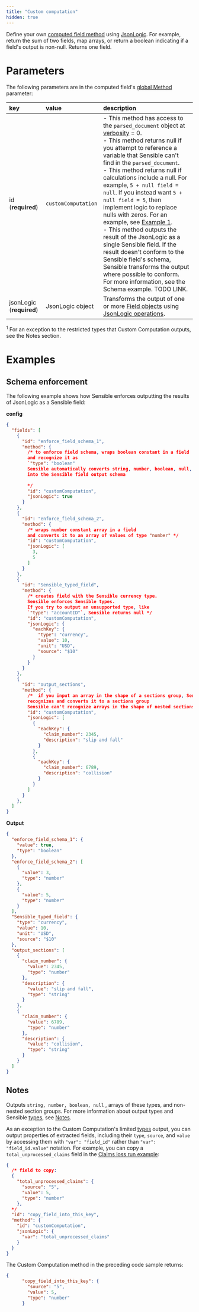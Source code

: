 ```yaml
---
title: "Custom computation"
hidden: true
---
```


Define your own [computed field method](doc:computed-field-methods) using [JsonLogic](doc:jsonlogic). For example, return the sum of two fields, map arrays, or return a boolean indicating if a field's output is non-null. Returns one field.

Parameters
====

The following parameters are in the computed field's [global Method](doc:computed-field-methods#parameters) parameter: 


| key                      | value                             | description                                                  |
| :----------------------- | :-------------------------------- | :----------------------------------------------------------- |
| id (**required**)        | `customComputation`               | - This method has access to the  `parsed_document` object at [verbosity](doc:verbosity) = 0. <br/> - This method returns null if you attempt to reference a variable that Sensible can't find in the `parsed_document`.<br/>- This method returns null if calculations include a null. For example, `5 + null field = null`.  If you instead want `5 + null field = 5`, then implement logic to replace nulls with zeros. For an example, see [Example 1](doc:custom-computation#example-1).<br/>-  This method outputs the result of the JsonLogic as a single Sensible field. If the result doesn't conform to the Sensible field's schema, Sensible transforms the output where possible to conform. For more information, see the Schema example. TODO LINK. |
| jsonLogic (**required**) | JsonLogic object | Transforms the output of one or more [Field objects](https://docs.sensible.so/docs/field-query-object) using [JsonLogic operations](doc:jsonlogic). |

<sup>1</sup> For an exception to the restricted types that Custom Computation outputs, see the Notes section. 

# Examples

## Schema enforcement

The following example shows how Sensible enforces outputting the results of JsonLogic as a Sensible field:

**config**

```json
{
  "fields": [
    {
      "id": "enforce_field_schema_1",
      "method": {
        /* to enforce field schema, wraps boolean constant in a field 
        and recognize it as
        `"type": "boolean" 
        Sensible automatically converts string, number, boolean, null, or arrays of these values
        into the Sensible field output schema
        
        */
        "id": "customComputation",
        "jsonLogic": true
      }
    },
    {
      "id": "enforce_field_schema_2",
      "method": {
        /* wraps number constant array in a field 
        and converts it to an array of values of type "number" */
        "id": "customComputation",
        "jsonLogic": [
          3,
          5
        ]
      }
    },
    {
      "id": "Sensible_typed_field",
      "method": {
        /* creates field with the Sensible currency type.
        Sensible enforces Sensible types.
        If you try to output an unsupported type, like
        `"type": "accountID"`, Sensible returns null */
        "id": "customComputation",
        "jsonLogic": {
          "eachKey": {
            "type": "currency",
            "value": 10,
            "unit": "USD",
            "source": "$10"
          }
        }
      }
    },
    {
      "id": "output_sections",
      "method": {
        /*  if you input an array in the shape of a sections group, Sensible 
        recognizes and converts it to a sections group
        Sensible can't recognize arrays in the shape of nested sections */
        "id": "customComputation",
        "jsonLogic": [
          {
            "eachKey": {
              "claim_number": 2345,
              "description": "slip and fall"
            }
          },
          {
            "eachKey": {
              "claim_number": 6789,
              "description": "collision"
            }
          }
        ]
      }
    },
  ]
}
```

**Output**

```json
{
  "enforce_field_schema_1": {
    "value": true,
    "type": "boolean"
  },
  "enforce_field_schema_2": [
    {
      "value": 3,
      "type": "number"
    },
    {
      "value": 5,
      "type": "number"
    }
  ],
  "Sensible_typed_field": {
    "type": "currency",
    "value": 10,
    "unit": "USD",
    "source": "$10"
  },
  "output_sections": [
    {
      "claim_number": {
        "value": 2345,
        "type": "number"
      },
      "description": {
        "value": "slip and fall",
        "type": "string"
      }
    },
    {
      "claim_number": {
        "value": 6789,
        "type": "number"
      },
      "description": {
        "value": "collision",
        "type": "string"
      }
    }
  ]
}
```









## Notes

Outputs `string, number, boolean, null` , arrays of these types, and non-nested section groups. For more information about output types and Sensible [types](doc:types), see [Notes](doc:custom-computation#notes).











As an exception to the Custom Computation's limited [types](doc:types) output, you can output properties of extracted fields, including their `type`, `source`, and `value` by accessing them with `"var": "field_id"` rather than `"var": "field_id.value"` notation. For example, you can copy a  `total_unprocessed_claims` field in the [Claims loss run example](doc:sections-example-loss-run): 

```json
{
  /* field to copy:
  {
    "total_unprocessed_claims": {
      "source": "5",
      "value": 5,
      "type": "number"
    },
  */
  "id": "copy_field_into_this_key",
  "method": {
    "id": "customComputation",
    "jsonLogic": {
      "var": "total_unprocessed_claims"
    }
  }
}

```

The  Custom Computation method in the preceding code sample returns:

```json
{
      "copy_field_into_this_key": {
        "source": "5",
        "value": 5,
        "type": "number"
      }
```



